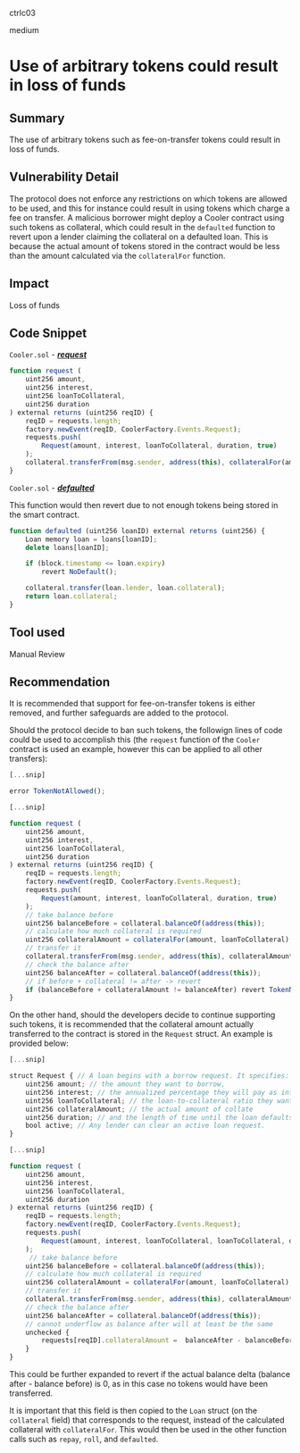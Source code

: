 ctrlc03

medium

# Use of arbitrary tokens could result in loss of funds

## Summary

The use of arbitrary tokens such as fee-on-transfer tokens could result in loss of funds.

## Vulnerability Detail

The protocol does not enforce any restrictions on which tokens are allowed to be used, and this for instance could result in using tokens which charge a fee on transfer. A malicious borrower might deploy a Cooler contract using such tokens as collateral, which could result in the `defaulted` function to revert upon a lender claiming the collateral on a defaulted loan. This is because the actual amount of tokens stored in the contract would be less than the amount calculated via the `collateralFor` function. 

## Impact

Loss of funds 

## Code Snippet

`Cooler.sol` - [***request***](https://github.com/sherlock-audit/2023-01-cooler/blob/main/src/Cooler.sol#L74)

```js
function request (
    uint256 amount,
    uint256 interest,
    uint256 loanToCollateral,
    uint256 duration
) external returns (uint256 reqID) {
    reqID = requests.length;
    factory.newEvent(reqID, CoolerFactory.Events.Request);
    requests.push(
        Request(amount, interest, loanToCollateral, duration, true)
    );
    collateral.transferFrom(msg.sender, address(this), collateralFor(amount, loanToCollateral));
}
```

`Cooler.sol` - [***defaulted***](https://github.com/sherlock-audit/2023-01-cooler/blob/main/src/Cooler.sol#L198)

This function would then revert due to not enough tokens being stored in the smart contract.

```js
function defaulted (uint256 loanID) external returns (uint256) {
    Loan memory loan = loans[loanID];
    delete loans[loanID];

    if (block.timestamp <= loan.expiry) 
        revert NoDefault();

    collateral.transfer(loan.lender, loan.collateral);
    return loan.collateral;
}
```

## Tool used

Manual Review

## Recommendation

It is recommended that support for fee-on-transfer tokens is either removed, and further safeguards are added to the protocol. 

Should the protocol decide to ban such tokens, the followign lines of code could be used to accomplish this (the `request` function of the `Cooler` contract is used an example, however this can be applied to all other transfers):

```js
[...snip]

error TokenNotAllowed();

[...snip]

function request (
    uint256 amount,
    uint256 interest,
    uint256 loanToCollateral,
    uint256 duration
) external returns (uint256 reqID) {
    reqID = requests.length;
    factory.newEvent(reqID, CoolerFactory.Events.Request);
    requests.push(
        Request(amount, interest, loanToCollateral, duration, true)
    );
    // take balance before
    uint256 balanceBefore = collateral.balanceOf(address(this));
    // calculate how much collateral is required
    uint256 collateralAmount = collateralFor(amount, loanToCollateral);
    // transfer it
    collateral.transferFrom(msg.sender, address(this), collateralAmount);
    // check the balance after
    uint256 balanceAfter = collateral.balanceOf(address(this));
    // if before + collateral != after -> revert
    if (balanceBefore + collateralAmount != balanceAfter) revert TokenNotAllowed();
}
```

On the other hand, should the developers decide to continue supporting such tokens, it is recommended that the collateral amount actually transferred to the contract is stored in the `Request` struct. An example is provided below:

```js
[...snip]

struct Request { // A loan begins with a borrow request. It specifies:
    uint256 amount; // the amount they want to borrow,
    uint256 interest; // the annualized percentage they will pay as interest,
    uint256 loanToCollateral; // the loan-to-collateral ratio they want,
    uint256 collateralAmount; // the actual amount of collate
    uint256 duration; // and the length of time until the loan defaults.
    bool active; // Any lender can clear an active loan request.
} 

[...snip]

function request (
    uint256 amount,
    uint256 interest,
    uint256 loanToCollateral,
    uint256 duration
) external returns (uint256 reqID) {
    reqID = requests.length;
    factory.newEvent(reqID, CoolerFactory.Events.Request);
    requests.push(
        Request(amount, interest, loanToCollateral, loanToCollateral, duration, true)
    );
     // take balance before
    uint256 balanceBefore = collateral.balanceOf(address(this));
    // calculate how much collateral is required
    uint256 collateralAmount = collateralFor(amount, loanToCollateral);
    // transfer it
    collateral.transferFrom(msg.sender, address(this), collateralAmount);
    // check the balance after
    uint256 balanceAfter = collateral.balanceOf(address(this));
    // cannot underflow as balance after will at least be the same
    unchecked {
        requests[reqID].collateralAmount =  balanceAfter - balanceBefore;
    }
}
```

This could be further expanded to revert if the actual balance delta (balance after - balance before) is 0, as in this case no tokens would have been transferred. 

It is important that this field is then copied to the `Loan` struct (on the `collateral` field) that corresponds to the request, instead of the calculated collateral with `collateralFor`. This would then be used in the other function calls such as `repay`, `roll`, and `defaulted`.